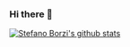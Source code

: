 ### Hi there 👋

<!--
**Helias/Helias** is a ✨ _special_ ✨ repository because its `README.md` (this file) appears on your GitHub profile.

Here are some ideas to get you started:

- 🔭 I’m currently working on ...
- 🌱 I’m currently learning ...
- 👯 I’m looking to collaborate on ...
- 🤔 I’m looking for help with ...
- 💬 Ask me about ...
- 📫 How to reach me: ...
- 😄 Pronouns: ...
- ⚡ Fun fact: ...
-->

[![Stefano Borzi's github stats](https://github-readme-stats.vercel.app/api?username=Helias&show_icons=true)](https://github.com/Helias)
